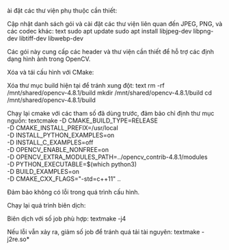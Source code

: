 ài đặt các thư viện phụ thuộc cần thiết:

Cập nhật danh sách gói và cài đặt các thư viện liên quan đến JPEG, PNG, và các codec khác:
text
sudo apt update
sudo apt install libjpeg-dev libpng-dev libtiff-dev libwebp-dev

Các gói này cung cấp các header và thư viện cần thiết để hỗ trợ các định dạng hình ảnh trong OpenCV.


Xóa và tái cấu hình với CMake:

Xóa thư mục build hiện tại để tránh xung đột:
text
rm -rf /mnt/shared/opencv-4.8.1/build
mkdir /mnt/shared/opencv-4.8.1/build
cd /mnt/shared/opencv-4.8.1/build

Chạy lại cmake với các tham số đã dùng trước, đảm bảo chỉ định thư mục nguồn:
textcmake -D CMAKE_BUILD_TYPE=RELEASE \
-D CMAKE_INSTALL_PREFIX=/usr/local \
-D INSTALL_PYTHON_EXAMPLES=on \
-D INSTALL_C_EXAMPLES=off \
-D OPENCV_ENABLE_NONFREE=on \
-D OPENCV_EXTRA_MODULES_PATH=../opencv_contrib-4.8.1/modules \
-D PYTHON_EXECUTABLE=$(which python3) \
-D BUILD_EXAMPLES=on \
-D CMAKE_CXX_FLAGS="-std=c++11" ..

Đảm bảo không có lỗi trong quá trình cấu hình.


Chạy lại quá trình biên dịch:

Biên dịch với số job phù hợp:
textmake -j4

Nếu lỗi vẫn xảy ra, giảm số job để tránh quá tải tài nguyên:
textmake -j2re.so*
